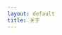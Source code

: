 ```yaml
---
layout: default
title: 关于
---
```


<div class="well article" style="color: #0000; text-indent: 2em">
<h2>关于我</h2>

<p>我是六月的天狼星，英文为June Sirius。</p>

<p>这一页的内容可以当做是某种bonus。首先，并不是所有人都能发现这一页的存在，更少的人能看见这些文字，那么为什么不玩得更有趣一些呢？</p>

<p>从这部分大概可以很明显地看出我对奇奇怪怪的解密游戏很感兴趣，那就不妨来做些探秘游戏吧（有些时候或许会需要一些类似黑客的计算机技术，甚至可以当做一道简单的CTF题目）。来寻找一些关于我的信息，当然线索、题目和答案全部都会在网页里。</p>

<!-- Count reader number -->
<br>
<span class="wordcount-style" style="color: #0000; text-align: right;">
    <script async src="//busuanzi.ibruce.info/busuanzi/2.3/busuanzi.pure.mini.js"></script>
    <span id="busuanzi_container_page_pv" style="display: none">
        本文阅读量：<span id="busuanzi_value_page_pv"></span>次
    </span>
</span>

</div>
